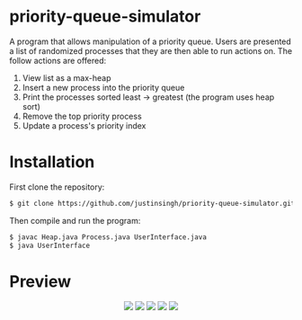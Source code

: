 # priority-queue-simulator
A program that allows manipulation of a priority queue. Users are presented a list of randomized processes that they are then able to run actions on. The follow actions are offered:

1. View list as a max-heap
2. Insert a new process into the priority queue
3. Print the processes sorted least -> greatest (the program uses heap sort)
4. Remove the top priority process
5. Update a process's priority index

# Installation
First clone the repository:
```sh
$ git clone https://github.com/justinsingh/priority-queue-simulator.git
```

Then compile and run the program:
```sh
$ javac Heap.java Process.java UserInterface.java
$ java UserInterface
```

# Preview
<p align="center">
  <img src="https://raw.githubusercontent.com/justinsingh/priority-queue-simulator/master/preview_images/Screen%20Shot%202018-03-31%20at%209.02.09%20PM.png"/>
  <img src="https://github.com/justinsingh/priority-queue-simulator/blob/master/preview_images/Screen%20Shot%202018-03-31%20at%209.02.34%20PM.png?raw=true"/>
  <img src="https://github.com/justinsingh/priority-queue-simulator/blob/master/preview_images/Screen%20Shot%202018-03-31%20at%209.02.47%20PM.png?raw=true"/>
  <img src="https://github.com/justinsingh/priority-queue-simulator/blob/master/preview_images/Screen%20Shot%202018-03-31%20at%209.03.01%20PM.png?raw=true"/>
  <img src="https://github.com/justinsingh/priority-queue-simulator/blob/master/preview_images/Screen%20Shot%202018-03-31%20at%209.03.35%20PM.png?raw=true"/>
</p>
